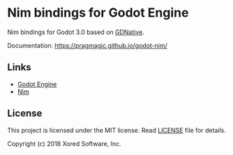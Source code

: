 # Nim bindings for Godot Engine

Nim bindings for Godot 3.0 based on [GDNative](https://godotengine.org/article/dlscript-here).

Documentation: https://pragmagic.github.io/godot-nim/

## Links

- [Godot Engine](http://www.godotengine.org/)
- [Nim](http://nim-lang.org/)

## License

This project is licensed under the MIT license. Read [LICENSE](LICENSE) file for details.

Copyright (c) 2018 Xored Software, Inc.